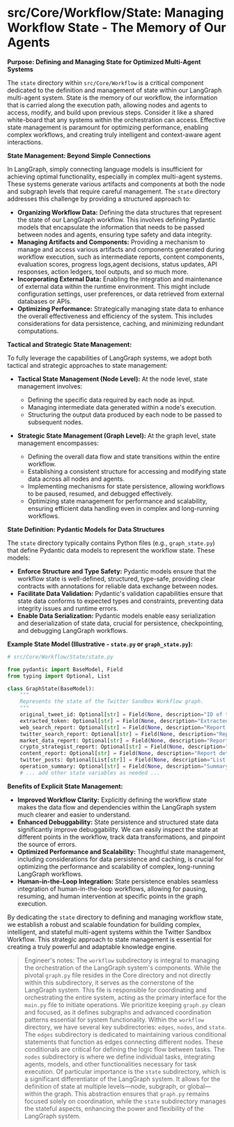 
# src/Core/Workflow/State: Managing Workflow State - The Memory of Our Agents

**Purpose:  Defining and Managing State for Optimized Multi-Agent Systems**

The `state` directory within `src/Core/Workflow` is a critical component dedicated to the definition and management of state within our LangGraph multi-agent system. State is the memory of our workflow, the information that is carried along the execution path, allowing nodes and agents to access, modify, and build upon previous steps. Consider it like a shared white-board that any systems within the orchestration can access. Effective state management is paramount for optimizing performance, enabling complex workflows, and creating truly intelligent and context-aware agent interactions.

**State Management:  Beyond Simple Connections**

In LangGraph, simply connecting language models is insufficient for achieving optimal functionality, especially in complex multi-agent systems. These systems generate various artifacts and components at both the node and subgraph levels that require careful management.  The `state` directory addresses this challenge by providing a structured approach to:

*   **Organizing Workflow Data:**  Defining the data structures that represent the state of our LangGraph workflow. This involves defining Pydantic models that encapsulate the information that needs to be passed between nodes and agents, ensuring type safety and data integrity.
*   **Managing Artifacts and Components:**  Providing a mechanism to manage and access various artifacts and components generated during workflow execution, such as intermediate reports, content components, evaluation scores, progress logs,agent decisions, status updates, API responses, action ledgers, tool outputs, and so much more.
*   **Incorporating External Data:**  Enabling the integration and maintenance of external data within the runtime environment. This might include configuration settings, user preferences, or data retrieved from external databases or APIs.
*   **Optimizing Performance:**  Strategically managing state data to enhance the overall effectiveness and efficiency of the system. This includes considerations for data persistence, caching, and minimizing redundant computations.

**Tactical and Strategic State Management:**

To fully leverage the capabilities of LangGraph systems, we adopt both tactical and strategic approaches to state management:

*   **Tactical State Management (Node Level):**  At the node level, state management involves:
    *   Defining the specific data required by each node as input.
    *   Managing intermediate data generated within a node's execution.
    *   Structuring the output data produced by each node to be passed to subsequent nodes.

*   **Strategic State Management (Graph Level):**  At the graph level, state management encompasses:
    *   Defining the overall data flow and state transitions within the entire workflow.
    *   Establishing a consistent structure for accessing and modifying state data across all nodes and agents.
    *   Implementing mechanisms for state persistence, allowing workflows to be paused, resumed, and debugged effectively.
    *   Optimizing state management for performance and scalability, ensuring efficient data handling even in complex and long-running workflows.

**State Definition: Pydantic Models for Data Structures**

The `state` directory typically contains Python files (e.g., `graph_state.py`) that define Pydantic data models to represent the workflow state.  These models:

*   **Enforce Structure and Type Safety:**  Pydantic models ensure that the workflow state is well-defined, structured, type-safe, providing clear contracts with annotations for reliable data exchange between nodes.
*   **Facilitate Data Validation:**  Pydantic's validation capabilities ensure that state data conforms to expected types and constraints, preventing data integrity issues and runtime errors. 
*   **Enable Data Serialization:**  Pydantic models enable easy serialization and deserialization of state data, crucial for persistence, checkpointing, and debugging LangGraph workflows.

**Example State Model (Illustrative - `state.py` or `graph_state.py`):**

```python
# src/Core/Workflow/State/state.py

from pydantic import BaseModel, Field
from typing import Optional, List

class GraphState(BaseModel):
    """
    Represents the state of the Twitter Sandbox Workflow graph.
    """
    original_tweet_id: Optional[str] = Field(None, description="ID of the original tweet.")
    extracted_token: Optional[str] = Field(None, description="Extracted token symbol from the tweet.")
    web_search_report: Optional[str] = Field(None, description="Report generated from web search.")
    twitter_search_report: Optional[str] = Field(None, description="Report generated from Twitter search.")
    market_data_report: Optional[str] = Field(None, description="Report generated from market data analysis.")
    crypto_strategist_report: Optional[str] = Field(None, description="Final crypto strategist report.")
    content_report: Optional[str] = Field(None, description="Report detailing content creation strategy and posts.")
    twitter_posts: Optional[List[str]] = Field(None, description="List of generated Twitter posts.")
    operation_summary: Optional[str] = Field(None, description="Summary of the entire workflow operation.")
    # ... add other state variables as needed ...
```

**Benefits of Explicit State Management:**

*   **Improved Workflow Clarity:**  Explicitly defining the workflow state makes the data flow and dependencies within the LangGraph system much clearer and easier to understand.
*   **Enhanced Debuggability:**  State persistence and structured state data significantly improve debuggability.  We can easily inspect the state at different points in the workflow, track data transformations, and pinpoint the source of errors.
*   **Optimized Performance and Scalability:**  Thoughtful state management, including considerations for data persistence and caching, is crucial for optimizing the performance and scalability of complex, long-running LangGraph workflows.
*   **Human-in-the-Loop Integration:**  State persistence enables seamless integration of human-in-the-loop workflows, allowing for pausing, resuming, and human intervention at specific points in the graph execution.

By dedicating the `state` directory to defining and managing workflow state, we establish a robust and scalable foundation for building complex, intelligent, and stateful multi-agent systems within the Twitter Sandbox Workflow.  This strategic approach to state management is essential for creating a truly powerful and adaptable knowledge engine.

> Engineer's notes: The `workflow` subdirectory is integral to managing the orchestration of the LangGraph system's components. While the pivotal `graph.py` file resides in the Core directory and not directly within this subdirectory, it serves as the cornerstone of the LangGraph system. This file is responsible for coordinating and orchestrating the entire system, acting as the primary interface for the `main.py` file to initiate operations. We prioritize keeping `graph.py` clean and focused, as it defines subgraphs and advanced coordination patterns essential for system functionality. Within the `workflow` directory, we have several key subdirectories: `edges`, `nodes`, and `state`. The `edges` subdirectory is dedicated to maintaining various conditional statements that function as edges connecting different nodes. These conditionals are critical for defining the logic flow between tasks. The `nodes` subdirectory is where we define individual tasks, integrating agents, models, and other functionalities necessary for task execution. Of particular importance is the `state` subdirectory, which is a significant differentiator of the LangGraph system. It allows for the definition of state at multiple levels—node, subgraph, or global—within the graph. This abstraction ensures that `graph.py` remains focused solely on coordination, while the `state` subdirectory manages the stateful aspects, enhancing the power and flexibility of the LangGraph system.

